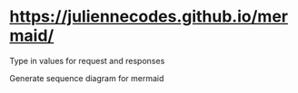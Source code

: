 # https://juliennecodes.github.io/mermaid/

Type in values for request and responses

Generate sequence diagram for mermaid